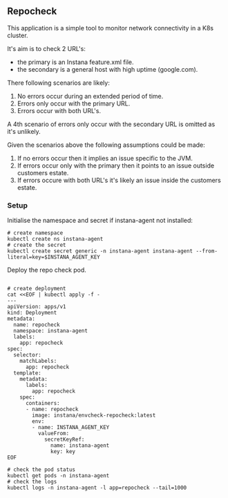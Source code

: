 ## Repocheck

This application is a simple tool to monitor network connectivity in a K8s cluster.

It's aim is to check 2 URL's:

* the primary is an Instana feature.xml file.
* the secondary is a general host with high uptime (google.com).

There following scenarios are likely:

  1. No errors occur during an extended period of time.
  2. Errors only occur with the primary URL.
  3. Errors occur with both URL's.

A 4th scenario of errors only occur with the secondary URL is omitted as it's unlikely.

Given the scenarios above the following assumptions could be made:

  1. If no errors occur then it implies an issue specific to the JVM.
  2. If errors occur only with the primary then it points to an issue outside customers estate.
  3. If errors occure with both URL's it's likely an issue inside the customers estate.

### Setup

Initialise the namespace and secret if instana-agent not installed:
```
# create namespace
kubectl create ns instana-agent
# create the secret
kubectl create secret generic -n instana-agent instana-agent --from-literal=key=$INSTANA_AGENT_KEY
```

Deploy the repo check pod.

```

# create deployment
cat <<EOF | kubectl apply -f - 
---
apiVersion: apps/v1
kind: Deployment
metadata:
  name: repocheck
  namespace: instana-agent
  labels:
    app: repocheck
spec:
  selector:
    matchLabels:
      app: repocheck
  template:
    metadata:
      labels:
        app: repocheck
    spec:
      containers:
      - name: repocheck
        image: instana/envcheck-repocheck:latest
        env:
        - name: INSTANA_AGENT_KEY
          valueFrom:
            secretKeyRef:
              name: instana-agent
              key: key
EOF

# check the pod status
kubectl get pods -n instana-agent
# check the logs
kubectl logs -n instana-agent -l app=repocheck --tail=1000
```

